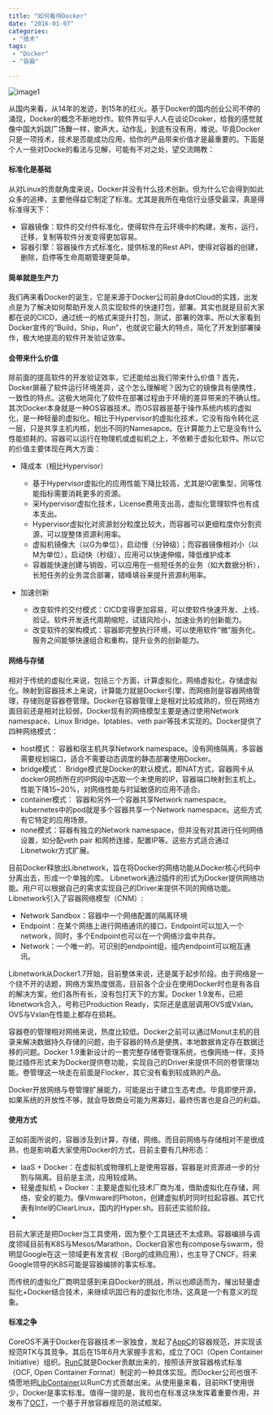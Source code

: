 ```yaml
---
title: "如何看待Docker"
date: "2016-01-07"
categories:
 - "技术"
tags:
 - "Docker"
 - "容器"

---
```


![image1](http://www.lanlingzi.cn/xblog/static/images/docker/docker_ecosystem.jpg)

从国内来看，从14年的发迹，到15年的红火。基于Docker的国内创业公司不停的涌现，Docker的概念不断地炒作。软件界似乎人人在谈论Dcoker，给我的感觉就像中国大妈跳广场舞一样，歌声大，动作乱，到底有没有用，难说。毕竟Docker只是一项技术，技术是否能成功应用，给你的产品带来价值才是最重要的。下面是个人一些对Docke的看法与见解，可能有不对之处，望交流赐教：


#### 标准化是基础

从对Linux的贡献角度来说，Docker并没有什么技术创新。但为什么它会得到如此众多的追捧，主要他得益它制定了标准。尤其是我所在电信行业感受最深，真是得标准得天下：

  * 容器镜像：软件的交付件标准化，使得软件在云环境中的构建，发布，运行，迁移，复制等软件分发变得更加容易。
  * 容器引擎：容器操作方式标准化，提供标准的Rest API，使得对容器的创建，删除，启停等生命周期管理更简单。

#### 简单就是生产力

我们再来看Docker的诞生，它是来源于Docker公司前身dotCloud的实践，出发点是为了解决如何帮助开发人员实现软件的快速打包，部署。其实也就是目前大家都在说的CICD，通过统一的格式来提升打包，测试，部署的效率。所以大家看到Docker宣传的“Build，Ship，Run”，也就说它最大的特点，简化了开发到部署操作，极大地提高的软件开发验证效率。


#### 会带来什么价值

除前面的提高软件的开发验证效率，它还能给出我们带来什么价值？首先，Docker屏蔽了软件运行环境差异，这个怎么理解呢？因为它的镜像具有便携性，一致性的特点。这极大地简化了软件在部署过程由于环境的差异带来的不确认性。其次Docker本身就是一种OS容器技术。而OS容器是基于操作系统内核的虚拟化，是一种轻量的虚拟化。相比于Hypervisor的虚拟化技术，它没有指令转化这一层，只是共享主机内核，划出不同的Namesapce。在计算能力上它是没有什么性能损耗的。容器可以运行在物理机或虚拟机之上，不依赖于虚拟化软件。所以它的价值主要体现在两大方面：

  * 降成本（相比Hypervisor）
    - 基于Hypervisor虚拟化的应用性能下降比较高，尤其是IO密集型，同等性能指标需要消耗更多的资源。    
    - 采Hypervisor虚拟化技术，License费用支出高，虚拟化管理软件也有成本支出。
    - Hypervisor虚拟化对资源划分粒度比较大，而容器可以更细粒度你分割资源，可以提整体资源利用率。
    - 虚拟机镜像大（以G为单位），启动慢（分钟级）；而容器镜像相对小（以M为单位），启动快（秒级），应用可以快速伸缩，降低维护成本
    - 容器能快速创建与销毁，可以应用在一些短任务的业务（如大数据分析），长短任务的业务混合部署，错峰填谷来提升资源利用率。

  * 加速创新
    - 改变软件的交付模式：CICD变得更加容易，可以使软件快速开发、上线、验证。软件开发迭代周期缩短，试错风险小，加速业务的创新能力。
    - 改变软件的架构模式：容器即完整执行环境，可以使用软件“微”服务化，服务之间能够快速组合和重构，提升业务的创新能力。

#### 网络与存储

相对于传统的虚拟化来说，包括三个方面，计算虚拟化，网络虚拟化，存储虚拟化。映射到容器技术上来说，计算能力就是Docker引擎，而网络则是容器网络管理，存储则是容器卷管理。Docker在容器管理上是相对比较成熟的，但在网络方面目前还是相对比较弱，Docker现有的网络模型主要是通过使用Network namespace、Linux Bridge、Iptables、veth pair等技术实现的。Docker提供了四种网络模式：

  * host模式： 容器和宿主机共享Network namespace。没有网络隔离，多容器需要规划端口，适合不需要动态调度的静态部署使用Docker。
  * bridge模式： Bridge模式是Docker的默认模式，即NAT方式，容器网卡从docker0网桥所在的IP网段中选取一个未使用的IP，容器端口映射到主机上。性能下降15~20%，对网络性能与时延敏感的应用不适合。
  * container模式： 容器和另外一个容器共享Network namespace。kubernetes中的pod就是多个容器共享一个Network namespace。这些方式有它特定的应用场景。
  * none模式：容器有独立的Network namespace，但并没有对其进行任何网络设置，如分配veth pair 和网桥连接，配置IP等。这些方式适合通过Libnetwokr方式扩展。

目前Docker释放出Libnetwork，旨在将Docker的网络功能从Docker核心代码中分离出去，形成一个单独的库。 Libnetwork通过插件的形式为Docker提供网络功能。用户可以根据自己的需求实现自己的Driver来提供不同的网络功能。
Libnetwork引入了容器网络模型（CNM）:

  * Network Sandbox：容器中一个网络配置的隔离环境
  * Endpoint：在某个网络上进行网络通讯的接口，Endpoint可以加入一个network，同时，多个Endpoint也可以在一个网络沙盒中共存。
  * Network：一个唯一的、可识别的endpoint组，组内endpoint可以相互通讯。

Libnetwork从Docker1.7开始，目前整体来说，还是属于起步阶段。由于网络是一个绕不开的话题，网络方案热度很高，目前各个企业在使用Docker时也是有各自的解决方案，他们各所有长，没有包打天下的方案。Docker 1.9发布，已把libnetwork合入，号称已Production Ready，实际还是底层调用OVS或Vxlan。OVS与Vxlan在性能上都存在损耗。

容器卷的管理相对网络来说，热度比较低。Docker之前可以通过Monut主机的目录来解决数据持久存储的问题，由于容器的特点是便携，本地数据肯定存在数据迁移的问题。Docker 1.9重新设计的一套完整存储卷管理系统，也像网络一样，支持能过插件形式来为Docker提供卷功能，实现自己的Driver来提供不同的卷管理功能。卷管理这一块走在前面是Flocker，其它没有看到较成熟的产品。

Docker开放网络与卷管理扩展能力，可能是出于建立生态考虑。毕竟即使开源，如果系统的开放性不够，就会导致商业可能为黑寡妇，最终伤害也是自己的利益。

#### 使用方式

正如前面所说的，容器涉及到计算，存储，网络。而目前网络与存储相对不是很成熟，也是影响着大家使用Docker的方式，目前主要有几种形态：

  * IaaS + Docker：在虚拟机或物理机上是使用容器，容器是对资源进一步的分割与隔离。目前是主流，应用较成熟。
  * 轻量虚拟机 + Docker：主要是虚拟化技术厂商为准，借助虚拟化在存储，网络，安全的能力。像Vmware的Photon，创建虚拟机时同时拉起容器。其它代表有Intel的ClearLinux，国内的Hyper.sh。目前还实验阶段。
  *

目前大家还是把Docker当工具使用，因为整个工具链还不太成熟。容器编排与调度领域目前有K8S与Mesos/Marathon，Docker自家也有compose与swarm，但明显Google在这一领域更有发言权（Borg的成熟应用），也主导了CNCF。将来Google领导的K8S可能是容器编排的事实标准。

而传统的虚拟化厂商明显感到来自Docker的挑战，所以也顺适而为，摧出轻量虚拟化+Docker结合技术，来继续巩固已有的虚拟化市场，这真是一个有意义的现象。

#### 标准之争

CoreOS不满于Docker在容器技术一家独食，发起了[AppC](https://github.com/appc/spec)的容器规范，并实现该规范RTK与其竞争。其后在15年6月大家握手言和，成立了OCI（Open Container Initiative）组织。[RunC](https://github.com/opencontainers/runc)就是Docker贡献出来的，按照该开放容器格式标准（OCF, Open Container Format）制定的一种具体实现。而Docker公司也很不情愿地把[LibContainer](https://github.com/docker/libcontainer)以RunC方式贡献出来。从使用量来看，目前RKT使用很少，Docker是事实标准。值得一提的是，我司也在标准这块发挥着重要作用，并发布了[OCT](https://github.com/huawei-openlab/oct)，一个基于开放容器规范的测试框架。

